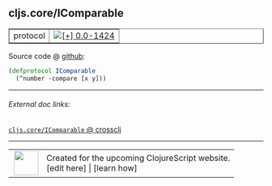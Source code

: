 ## cljs.core/IComparable



 <table border="1">
<tr>
<td>protocol</td>
<td><a href="https://github.com/cljsinfo/cljs-api-docs/tree/0.0-1424"><img valign="middle" alt="[+] 0.0-1424" title="Added in 0.0-1424" src="https://img.shields.io/badge/+-0.0--1424-lightgrey.svg"></a> </td>
</tr>
</table>









Source code @ [github](https://github.com/clojure/clojurescript/blob/r2067/src/cljs/cljs/core.cljs#L355-L356):

```clj
(defprotocol IComparable
  (^number -compare [x y]))
```

<!--
Repo - tag - source tree - lines:

 <pre>
clojurescript @ r2067
└── src
    └── cljs
        └── cljs
            └── <ins>[core.cljs:355-356](https://github.com/clojure/clojurescript/blob/r2067/src/cljs/cljs/core.cljs#L355-L356)</ins>
</pre>

-->

---



###### External doc links:

[`cljs.core/IComparable` @ crossclj](http://crossclj.info/fun/cljs.core.cljs/IComparable.html)<br>

---

 <table>
<tr><td>
<img valign="middle" align="right" width="48px" src="http://i.imgur.com/Hi20huC.png">
</td><td>
Created for the upcoming ClojureScript website.<br>
[edit here] | [learn how]
</td></tr></table>

[edit here]:https://github.com/cljsinfo/cljs-api-docs/blob/master/cljsdoc/cljs.core/IComparable.cljsdoc
[learn how]:https://github.com/cljsinfo/cljs-api-docs/wiki/cljsdoc-files

<!--

This information was too distracting to show to readers, but I'll leave it
commented here since it is helpful to:

- pretty-print the data used to generate this document
- and show how to retrieve that data



The API data for this symbol:

```clj
{:ns "cljs.core",
 :name "IComparable",
 :type "protocol",
 :full-name-encode "cljs.core/IComparable",
 :source {:code "(defprotocol IComparable\n  (^number -compare [x y]))",
          :title "Source code",
          :repo "clojurescript",
          :tag "r2067",
          :filename "src/cljs/cljs/core.cljs",
          :lines [355 356]},
 :methods [{:name "-compare", :signature ["[x y]"], :docstring nil}],
 :full-name "cljs.core/IComparable",
 :history [["+" "0.0-1424"]]}

```

Retrieve the API data for this symbol:

```clj
;; from Clojure REPL
(require '[clojure.edn :as edn])
(-> (slurp "https://raw.githubusercontent.com/cljsinfo/cljs-api-docs/catalog/cljs-api.edn")
    (edn/read-string)
    (get-in [:symbols "cljs.core/IComparable"]))
```

-->
